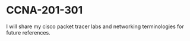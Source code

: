 # CCNA-201-301
I will share my cisco packet tracer labs and networking terminologies for future references.
